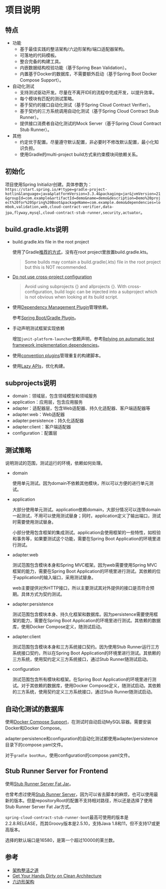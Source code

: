 # 项目说明

## 特点

- 功能
  - 基于最佳实践的整洁架构/六边形架构/端口适配器架构。
  - 可落地的代码模板。
  - 整合完备的构建工具。
  - 内嵌数据结构校验功能（基于Spring Bean Validation）。
  - 内置基于Docker的数据库，不需要额外启动（基于Spring Boot Docker Compose Support）。
- 自动化测试
  - 支持测试驱动开发。尽量在不离开IDE的流程中完成开发，以提升效率。
  - 每个模块有匹配的测试策略。
  - 基于契约的接口自动化测试（基于Spring Cloud Contract Verifier）。
  - 基于契约的三方系统调用自动化测试（基于Spring Cloud Contract Stub Runner）。
  - 提供接口消费者自动化测试的Mock Server（基于Spring Cloud Contract Stub Runner）。
- 其他
  - 约定优于配置。尽量遵守默认配置，非必要时不修改默认配置，最小化知识负担。
  - 使用Gradle的multi-project build方式来约束模块间依赖关系。

## 初始化

项目使用Spring Initializr创建。具体参数为：`https://start.spring.io/#!type=gradle-project-kotlin&language=java&platformVersion=3.3.4&packaging=jar&jvmVersion=21&groupId=com.example&artifactId=demo&name=demo&description=Demo%20project%20for%20Spring%20Boot&packageName=com.example.demo&dependencies=lombok,validation,web,cloud-contract-verifier,data-jpa,flyway,mysql,cloud-contract-stub-runner,security,actuator`。

## build.gradle.kts说明

- build.gradle.kts file in the root project

  使用了Gradle[推荐的方式](https://docs.gradle.org/current/userguide/gradle_directories.html)，没有在root project里放置build.gradle.kts。

  > Some builds may contain a build.gradle(.kts) file in the root project but this is NOT recommended.

- [Do not use cross-project configuration](https://docs.gradle.org/current/userguide/sharing_build_logic_between_subprojects.html#sec:convention_plugins_vs_cross_configuration)

  > Avoid using subprojects {} and allprojects {}.
  > With cross-configuration, build logic can be injected into a subproject which is not obvious when looking at its build script.

- 使用[Dependency Management Plugin](https://docs.spring.io/dependency-management-plugin/docs/current/reference/html/)管理依赖。

  参考[Spring Boot/Gradle Plugin](https://docs.spring.io/spring-boot/gradle-plugin/managing-dependencies.html)。

- 手动声明测试框架实现依赖

  增加`junit-platform-launcher`依赖声明，参考[Relying on automatic test framework implementation dependencies](https://docs.gradle.org/8.10/userguide/upgrading_version_8.html#test_framework_implementation_dependencies)。

- 使用[convention plugins](https://docs.gradle.org/current/userguide/sharing_build_logic_between_subprojects.html)管理重复的构建脚本。
- 使用[Lazy APIs](https://docs.gradle.org/current/userguide/task_configuration_avoidance.html#sec:old_vs_new_configuration_api_overview)，优化构建。

## subprojects说明

- domain：领域层，包含领域模型和领域服务
- application：应用层，包含应用服务
- adapter：适配器层，包含Web适配器、持久化适配器、客户端适配器等
- adapter:web：Web适配器
- adapter:persistence：持久化适配器
- adapter:client：客户端适配器
- configuration：配置层

## 测试策略

说明测试的范围，测试运行的环境，依赖如何处理。

- domain

  使用单元测试。因为domain不依赖其他模块，所以可以方便的进行单元测试。

- application

  大部分使用单元测试。application依赖domain，大部分情况可以连带domain一起测试，不用可以使用测试替身；同时，application定义了输出端口，测试时需要使用测试替身。

  小部分使用包含框架的集成测试。application会使用框架的一些特性，如校验和事务等，如果要测试这个功能，需要在Spring Boot Application的环境里进行测试。

- adapter:web

  测试范围包含模块本身和Spring MVC框架。因为web需要使用Spring MVC框架的能力，需要在Spring Boot Application的环境里进行测试。其依赖的位于application的输入端口，采用测试替身。

  web主要提供对外HTTP接口，所以主要测试其对外提供的接口是否符合预期。具体方式为契约测试。

- adapter:persistence

  测试范围包含模块本身、持久化框架和数据库。因为persistence需要使用框架的能力，需要在Spring Boot Application的环境里进行测试。其依赖的数据库，使用Docker Compose定义，随测试启动。

- adapter:client

  测试范围包含模块本身和三方系统接口契约。因为使用Stub Runner运行三方系统接口契约，所以在Spring Boot Application的环境里进行测试。其依赖的三方系统，使用契约定义三方系统接口，通过Stub Runner随测试启动。

- configuration

  测试范围包含所有模块和框架。在Spring Boot Application的环境里进行测试。对于其依赖的数据库，使用Docker Compose定义，随测试启动。其依赖的三方系统，使用契约定义三方系统接口，通过Stub Runner随测试启动。

## 自动化测试的数据库

使用[Docker Compose Support](https://docs.spring.io/spring-boot/reference/features/dev-services.html)，在测试时自动启动MySQL容器。需要安装Docker和Docker Compose。

adapter:persistence和configuration的自动化测试都使用adapter/persistence目录下的compose.yaml文件。

对于`gradle bootRun`，使用configuration的compose.yaml文件。

## Stub Runner Server for Frontend

使用[Stub Runner Server Fat Jar](https://docs.spring.io/spring-cloud-contract/reference/project-features-stubrunner/stub-runner-boot.html#features-stub-runner-boot-how-fat-jar)。

也曾考虑过使用[Stub Runner Server](https://docs.spring.io/spring-cloud-contract/reference/project-features-stubrunner/stub-runner-boot.html#features-stub-runner-boot-server)，因为可以省去脚本的麻烦，也可以使用最新的版本。但是repositoryRoot的配置不支持相对路径，所以还是选择了使用Stub Runner Server Fat Jar方式。

`spring-cloud-contract-stub-runner-boot`最高可使用的版本是2.2.8.RELEASE，而其Groovy版本是2.5.10，支持Java 1.8和11，但不支持17或更高版本。

选择的默认端口是16580，是第一个超过10000的莱兰数。

## 参考

- [架构整洁之道](https://book.douban.com/subject/30333919/)
- [Get Your Hands Dirty on Clean Architecture](https://reflectoring.io/book/)
- [六边形架构](https://alistair.cockburn.us/hexagonal-architecture/)